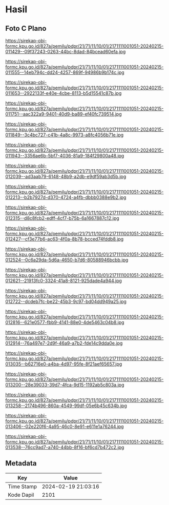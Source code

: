 # Hasil

## Foto C Plano

https://sirekap-obj-formc.kpu.go.id/827a/pemilu/pdpr/21/71/11/10/01/2171111001051-20240215-011429--09f37243-0263-44bc-8dad-84bcead60efa.jpg

https://sirekap-obj-formc.kpu.go.id/827a/pemilu/pdpr/21/71/11/10/01/2171111001051-20240215-011555--14eb794c-dd24-4257-869f-94986b9b174c.jpg

https://sirekap-obj-formc.kpu.go.id/827a/pemilu/pdpr/21/71/11/10/01/2171111001051-20240215-011653--2922133f-e40e-4cbe-8113-b5d15541c87b.jpg

https://sirekap-obj-formc.kpu.go.id/827a/pemilu/pdpr/21/71/11/10/01/2171111001051-20240215-011751--aac322a9-9401-40d9-ba89-ef40fc739514.jpg

https://sirekap-obj-formc.kpu.go.id/827a/pemilu/pdpr/21/71/11/10/01/2171111001051-20240215-011849--3c4bc727-c41b-4a8c-9973-a8fc4056b71e.jpg

https://sirekap-obj-formc.kpu.go.id/827a/pemilu/pdpr/21/71/11/10/01/2171111001051-20240215-011943--3356ae6b-5bf7-4036-81a9-184f29800a48.jpg

https://sirekap-obj-formc.kpu.go.id/827a/pemilu/pdpr/21/71/11/10/01/2171111001051-20240215-012039--ad3aab79-6148-48b9-a2db-e9df59ab3d5b.jpg

https://sirekap-obj-formc.kpu.go.id/827a/pemilu/pdpr/21/71/11/10/01/2171111001051-20240215-012213--b2b7927d-d370-4724-a4fb-dbbb0388e9b2.jpg

https://sirekap-obj-formc.kpu.go.id/827a/pemilu/pdpr/21/71/11/10/01/2171111001051-20240215-012315--d8c8fcb2-edff-4cf7-b75b-6a1667887c12.jpg

https://sirekap-obj-formc.kpu.go.id/827a/pemilu/pdpr/21/71/11/10/01/2171111001051-20240215-012427--cf3e77b6-ac63-4f0a-8b78-bcced74fddb8.jpg

https://sirekap-obj-formc.kpu.go.id/827a/pemilu/pdpr/21/71/11/10/01/2171111001051-20240215-012524--0c6a29da-5d6a-4650-b7d6-80588946bcbb.jpg

https://sirekap-obj-formc.kpu.go.id/827a/pemilu/pdpr/21/71/11/10/01/2171111001051-20240215-012621--21913fc0-3324-41a8-8121-925dade4a944.jpg

https://sirekap-obj-formc.kpu.go.id/827a/pemilu/pdpr/21/71/11/10/01/2171111001051-20240215-012722--dcdeb7fc-be22-45b3-9c97-bd04dd949a25.jpg

https://sirekap-obj-formc.kpu.go.id/827a/pemilu/pdpr/21/71/11/10/01/2171111001051-20240215-012816--621e0577-fbb9-4141-88e0-4de5463c04b8.jpg

https://sirekap-obj-formc.kpu.go.id/827a/pemilu/pdpr/21/71/11/10/01/2171111001051-20240215-012914--76a497e7-2d9f-46a9-a7b2-fde14c9dda0e.jpg

https://sirekap-obj-formc.kpu.go.id/827a/pemilu/pdpr/21/71/11/10/01/2171111001051-20240215-013035--b62716e0-a4ba-4d97-95fe-8f21aef65657.jpg

https://sirekap-obj-formc.kpu.go.id/827a/pemilu/pdpr/21/71/11/10/01/2171111001051-20240215-013200--28e39033-39d7-4fca-9d15-1192ab5c803a.jpg

https://sirekap-obj-formc.kpu.go.id/827a/pemilu/pdpr/21/71/11/10/01/2171111001051-20240215-013258--2174b496-860a-4549-99df-05e6b45c634b.jpg

https://sirekap-obj-formc.kpu.go.id/827a/pemilu/pdpr/21/71/11/10/01/2171111001051-20240215-013406--02e220f6-4a95-46c0-8e91-e611e1a76244.jpg

https://sirekap-obj-formc.kpu.go.id/827a/pemilu/pdpr/21/71/11/10/01/2171111001051-20240215-013538--76cc9ad7-a740-44bb-8f16-bf6cd7b472c2.jpg


## Metadata

| Key        | Value               |
| ---------- | ------------------- |
| Time Stamp | 2024-02-19 21:03:16 |
| Kode Dapil | 2101                |



